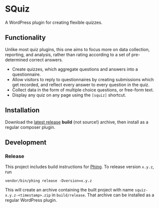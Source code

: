 # SQuiz
A WordPress plugin for creating flexible quizzes.

## Functionality
Unlike most quiz plugins, this one aims to focus more on data collection,
reporting, and analysis, rather than rating according to a set of pre-determined
correct answers.

- Create quizzes, which aggregate questions and answers into a questionnaire.
- Allow visitors to reply to questionnaires by creating submissions which get recorded, and reflect every answer to every question in the quiz.
- Collect data in the form of multiple choice questions, or free-form text.
- Display any quiz on any page using the `[squiz]` shortcut.

## Installation
Download the [latest release][latest-release] **build** (not source!) archive, then
install as a regular composer plugin.

## Development
### Release
This project includes build instructions for [Phing][]. To release version `x.y.z`, run

```
vendor/bin/phing release -Dversion=x.y.z
```

This will create an archive containing the built project with name `squiz-x.y.z-<timestamp>.zip`
in `build/release`. That archive can be installed as a regular WordPress plugin.

[Phing]: https://www.phing.info/
[latest-release]: https://github.com/XedinUnknown/squiz/releases/latest
